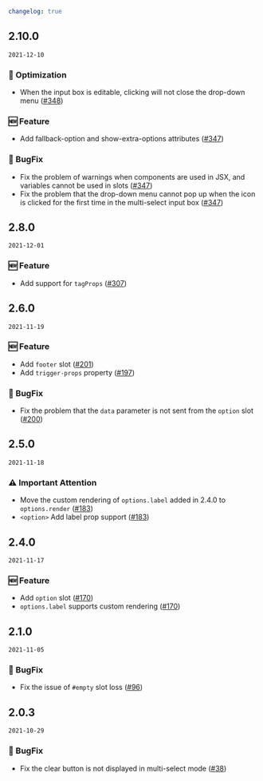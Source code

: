 ```yaml
changelog: true
```

## 2.10.0

`2021-12-10`

### 💎 Optimization

- When the input box is editable, clicking will not close the drop-down menu ([#348](https://github.com/arco-design/arco-design-vue/pull/348))

### 🆕 Feature

- Add fallback-option and show-extra-options attributes ([#347](https://github.com/arco-design/arco-design-vue/pull/347))

### 🐛 BugFix

- Fix the problem of warnings when components are used in JSX, and variables cannot be used in slots ([#347](https://github.com/arco-design/arco-design-vue/pull/347))
- Fix the problem that the drop-down menu cannot pop up when the icon is clicked for the first time in the multi-select input box ([#347](https://github.com/arco-design/arco-design-vue/pull/347))


## 2.8.0

`2021-12-01`

### 🆕 Feature

- Add support for `tagProps` ([#307](https://github.com/arco-design/arco-design-vue/pull/307))


## 2.6.0

`2021-11-19`

### 🆕 Feature

- Add `footer` slot ([#201](https://github.com/arco-design/arco-design-vue/pull/201))
- Add `trigger-props` property ([#197](https://github.com/arco-design/arco-design-vue/pull/197))

### 🐛 BugFix

- Fix the problem that the `data` parameter is not sent from the `option` slot ([#200](https://github.com/arco-design/arco-design-vue/pull/200))


## 2.5.0

`2021-11-18`

### ⚠️ Important Attention

- Move the custom rendering of `options.label` added in 2.4.0 to `options.render` ([#183](https://github.com/arco-design/arco-design-vue/pull/183))
- `<option>` Add label prop support ([#183](https://github.com/arco-design/arco-design-vue/pull/183))


## 2.4.0

`2021-11-17`

### 🆕 Feature

- Add `option` slot ([#170](https://github.com/arco-design/arco-design-vue/pull/170))
- `options.label` supports custom rendering ([#170](https://github.com/arco-design/arco-design-vue/pull/170))


## 2.1.0

`2021-11-05`

### 🐛 BugFix

- Fix the issue of `#empty` slot loss ([#96](https://github.com/arco-design/arco-design-vue/pull/96))


## 2.0.3

`2021-10-29`

### 🐛 BugFix

- Fix the clear button is not displayed in multi-select mode ([#38](https://github.com/arco-design/arco-design-vue/pull/38))

